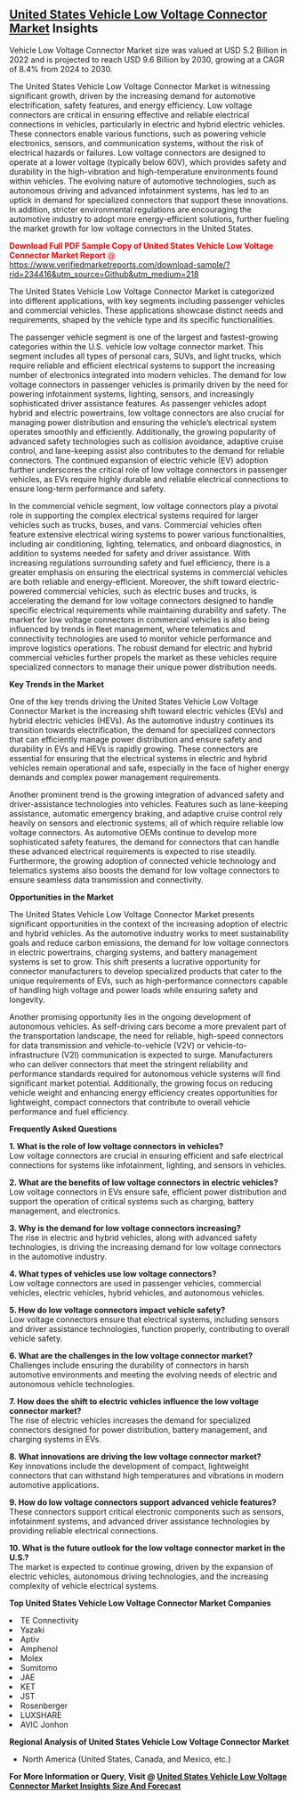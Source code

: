 <h2><a href="https://www.verifiedmarketreports.com/download-sample/?rid=234416&amp;utm_source=Github&amp;utm_medium=218" target="_blank">United States Vehicle Low Voltage Connector Market</a> Insights</h2><p>Vehicle Low Voltage Connector Market size was valued at USD 5.2 Billion in 2022 and is projected to reach USD 9.6 Billion by 2030, growing at a CAGR of 8.4% from 2024 to 2030.</p><p><p>The United States Vehicle Low Voltage Connector Market is witnessing significant growth, driven by the increasing demand for automotive electrification, safety features, and energy efficiency. Low voltage connectors are critical in ensuring effective and reliable electrical connections in vehicles, particularly in electric and hybrid electric vehicles. These connectors enable various functions, such as powering vehicle electronics, sensors, and communication systems, without the risk of electrical hazards or failures. Low voltage connectors are designed to operate at a lower voltage (typically below 60V), which provides safety and durability in the high-vibration and high-temperature environments found within vehicles. The evolving nature of automotive technologies, such as autonomous driving and advanced infotainment systems, has led to an uptick in demand for specialized connectors that support these innovations. In addition, stricter environmental regulations are encouraging the automotive industry to adopt more energy-efficient solutions, further fueling the market growth for low voltage connectors in the United States. <p><span class=""><span style="color: #ff0000;"><strong>Download Full PDF Sample Copy of United States Vehicle Low Voltage Connector Market Report</strong> @ </span><a href="https://www.verifiedmarketreports.com/download-sample/?rid=234416&amp;utm_source=Github&amp;utm_medium=218" target="_blank">https://www.verifiedmarketreports.com/download-sample/?rid=234416&amp;utm_source=Github&amp;utm_medium=218</a></span></p> The United States Vehicle Low Voltage Connector Market is categorized into different applications, with key segments including passenger vehicles and commercial vehicles. These applications showcase distinct needs and requirements, shaped by the vehicle type and its specific functionalities. <p>The passenger vehicle segment is one of the largest and fastest-growing categories within the U.S. vehicle low voltage connector market. This segment includes all types of personal cars, SUVs, and light trucks, which require reliable and efficient electrical systems to support the increasing number of electronics integrated into modern vehicles. The demand for low voltage connectors in passenger vehicles is primarily driven by the need for powering infotainment systems, lighting, sensors, and increasingly sophisticated driver assistance features. As passenger vehicles adopt hybrid and electric powertrains, low voltage connectors are also crucial for managing power distribution and ensuring the vehicle’s electrical system operates smoothly and efficiently. Additionally, the growing popularity of advanced safety technologies such as collision avoidance, adaptive cruise control, and lane-keeping assist also contributes to the demand for reliable connectors. The continued expansion of electric vehicle (EV) adoption further underscores the critical role of low voltage connectors in passenger vehicles, as EVs require highly durable and reliable electrical connections to ensure long-term performance and safety.</p> <p>In the commercial vehicle segment, low voltage connectors play a pivotal role in supporting the complex electrical systems required for larger vehicles such as trucks, buses, and vans. Commercial vehicles often feature extensive electrical wiring systems to power various functionalities, including air conditioning, lighting, telematics, and onboard diagnostics, in addition to systems needed for safety and driver assistance. With increasing regulations surrounding safety and fuel efficiency, there is a greater emphasis on ensuring the electrical systems in commercial vehicles are both reliable and energy-efficient. Moreover, the shift toward electric-powered commercial vehicles, such as electric buses and trucks, is accelerating the demand for low voltage connectors designed to handle specific electrical requirements while maintaining durability and safety. The market for low voltage connectors in commercial vehicles is also being influenced by trends in fleet management, where telematics and connectivity technologies are used to monitor vehicle performance and improve logistics operations. The robust demand for electric and hybrid commercial vehicles further propels the market as these vehicles require specialized connectors to manage their unique power distribution needs.</p> <p><strong>Key Trends in the Market</strong></p> <p>One of the key trends driving the United States Vehicle Low Voltage Connector Market is the increasing shift toward electric vehicles (EVs) and hybrid electric vehicles (HEVs). As the automotive industry continues its transition towards electrification, the demand for specialized connectors that can efficiently manage power distribution and ensure safety and durability in EVs and HEVs is rapidly growing. These connectors are essential for ensuring that the electrical systems in electric and hybrid vehicles remain operational and safe, especially in the face of higher energy demands and complex power management requirements.</p> <p>Another prominent trend is the growing integration of advanced safety and driver-assistance technologies into vehicles. Features such as lane-keeping assistance, automatic emergency braking, and adaptive cruise control rely heavily on sensors and electronic systems, all of which require reliable low voltage connectors. As automotive OEMs continue to develop more sophisticated safety features, the demand for connectors that can handle these advanced electrical requirements is expected to rise steadily. Furthermore, the growing adoption of connected vehicle technology and telematics systems also boosts the demand for low voltage connectors to ensure seamless data transmission and connectivity.</p> <p><strong>Opportunities in the Market</strong></p> <p>The United States Vehicle Low Voltage Connector Market presents significant opportunities in the context of the increasing adoption of electric and hybrid vehicles. As the automotive industry works to meet sustainability goals and reduce carbon emissions, the demand for low voltage connectors in electric powertrains, charging systems, and battery management systems is set to grow. This shift presents a lucrative opportunity for connector manufacturers to develop specialized products that cater to the unique requirements of EVs, such as high-performance connectors capable of handling high voltage and power loads while ensuring safety and longevity.</p> <p>Another promising opportunity lies in the ongoing development of autonomous vehicles. As self-driving cars become a more prevalent part of the transportation landscape, the need for reliable, high-speed connectors for data transmission and vehicle-to-vehicle (V2V) or vehicle-to-infrastructure (V2I) communication is expected to surge. Manufacturers who can deliver connectors that meet the stringent reliability and performance standards required for autonomous vehicle systems will find significant market potential. Additionally, the growing focus on reducing vehicle weight and enhancing energy efficiency creates opportunities for lightweight, compact connectors that contribute to overall vehicle performance and fuel efficiency.</p> <p><strong>Frequently Asked Questions</strong></p> <p><strong>1. What is the role of low voltage connectors in vehicles?</strong><br> Low voltage connectors are crucial in ensuring efficient and safe electrical connections for systems like infotainment, lighting, and sensors in vehicles.</p> <p><strong>2. What are the benefits of low voltage connectors in electric vehicles?</strong><br> Low voltage connectors in EVs ensure safe, efficient power distribution and support the operation of critical systems such as charging, battery management, and electronics.</p> <p><strong>3. Why is the demand for low voltage connectors increasing?</strong><br> The rise in electric and hybrid vehicles, along with advanced safety technologies, is driving the increasing demand for low voltage connectors in the automotive industry.</p> <p><strong>4. What types of vehicles use low voltage connectors?</strong><br> Low voltage connectors are used in passenger vehicles, commercial vehicles, electric vehicles, hybrid vehicles, and autonomous vehicles.</p> <p><strong>5. How do low voltage connectors impact vehicle safety?</strong><br> Low voltage connectors ensure that electrical systems, including sensors and driver assistance technologies, function properly, contributing to overall vehicle safety.</p> <p><strong>6. What are the challenges in the low voltage connector market?</strong><br> Challenges include ensuring the durability of connectors in harsh automotive environments and meeting the evolving needs of electric and autonomous vehicle technologies.</p> <p><strong>7. How does the shift to electric vehicles influence the low voltage connector market?</strong><br> The rise of electric vehicles increases the demand for specialized connectors designed for power distribution, battery management, and charging systems in EVs.</p> <p><strong>8. What innovations are driving the low voltage connector market?</strong><br> Key innovations include the development of compact, lightweight connectors that can withstand high temperatures and vibrations in modern automotive applications.</p> <p><strong>9. How do low voltage connectors support advanced vehicle features?</strong><br> These connectors support critical electronic components such as sensors, infotainment systems, and advanced driver assistance technologies by providing reliable electrical connections.</p> <p><strong>10. What is the future outlook for the low voltage connector market in the U.S.?</strong><br> The market is expected to continue growing, driven by the expansion of electric vehicles, autonomous driving technologies, and the increasing complexity of vehicle electrical systems.</p></p><p><strong>Top United States Vehicle Low Voltage Connector Market Companies</strong></p><div data-test-id=""><p><li>TE Connectivity</li><li> Yazaki</li><li> Aptiv</li><li> Amphenol</li><li> Molex</li><li> Sumitomo</li><li> JAE</li><li> KET</li><li> JST</li><li> Rosenberger</li><li> LUXSHARE</li><li> AVIC Jonhon</li></p><div><strong>Regional Analysis of&nbsp;United States Vehicle Low Voltage Connector Market</strong></div><ul><li dir="ltr"><p dir="ltr">North America&nbsp;(United States, Canada, and Mexico, etc.)</p></li></ul><p><strong>For More Information or Query, Visit @&nbsp;</strong><strong><a href="https://www.verifiedmarketreports.com/product/vehicle-low-voltage-connector-market/?utm_source=Github&amp;utm_medium=218" target="_blank">United States Vehicle Low Voltage Connector Market Insights Size And Forecast</a></strong></p></div>
